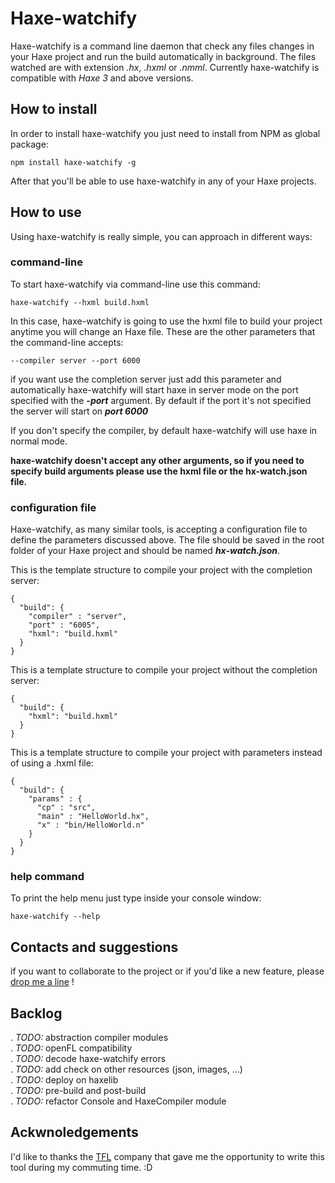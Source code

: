 # Haxe-watchify

Haxe-watchify is a command line daemon that check any files changes in your Haxe project and run the build automatically in background.
The files watched are with extension _.hx_, _.hxml_ or _.nmml_.
Currently haxe-watchify is compatible with _Haxe 3_ and above versions.

## How to install
In order to install haxe-watchify you just need to install from NPM as global package:

```
npm install haxe-watchify -g
```
After that you'll be able to use haxe-watchify in any of your Haxe projects.

## How to use
Using haxe-watchify is really simple, you can approach in different ways:

### command-line
To start haxe-watchify via command-line use this command:

```
haxe-watchify --hxml build.hxml
```

In this case, haxe-watchify is going to use the hxml file to build your project anytime you will change an Haxe file.
These are the other parameters that the command-line accepts:

```
--compiler server --port 6000
```

if you want use the completion server just add this parameter and automatically haxe-watchify will start haxe in server mode on the port specified with the _**-port**_ argument.
By default if the port it's not specified the server will start on _**port 6000**_

If you don't specify the compiler, by default haxe-watchify will use haxe in normal mode.

**haxe-watchify doesn't accept any other arguments, so if you need to specify build arguments please use the hxml file or the hx-watch.json file.**

### configuration file

Haxe-watchify, as many similar tools, is accepting a configuration file to define the parameters discussed above.
The file should be saved in the root folder of your Haxe project and should be named _**hx-watch.json**_.

This is the template structure to compile your project with the completion server:

```
{
  "build": {
    "compiler" : "server",
    "port" : "6005",
    "hxml": "build.hxml"
  }
}

```

This is a template structure to compile your project without the completion server:

```
{
  "build": {
    "hxml": "build.hxml"
  }
}

```

This is a template structure to compile your project with parameters instead of using a .hxml file:

```
{
  "build": {
    "params" : {
      "cp" : "src",
      "main" : "HelloWorld.hx",
      "x" : "bin/HelloWorld.n"
    }
  }
}

```

### help command

To print the help menu just type inside your console window:

```
haxe-watchify --help
```


## Contacts and suggestions

if you want to collaborate to the project or if you'd like a new feature, please [drop me a line](mailto:mezzalab@gmail.com) !

## Backlog

. _TODO:_ abstraction compiler modules  
. _TODO:_ openFL compatibility  
. _TODO:_ decode haxe-watchify errors  
. _TODO:_ add check on other resources (json, images, ...)  
. _TODO:_ deploy on haxelib  
. _TODO:_ pre-build and post-build  
. _TODO:_ refactor Console and HaxeCompiler module  

## Ackwnoledgements

I'd like to thanks the [TFL](http://www.tfl.gov.uk) company that gave me the opportunity to write this tool during my commuting time. :D
